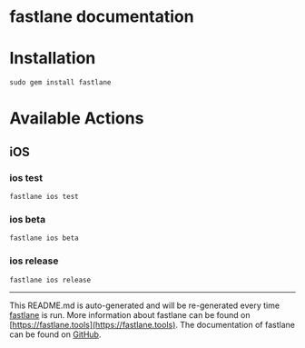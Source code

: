 fastlane documentation
================
# Installation
```
sudo gem install fastlane
```
# Available Actions
## iOS
### ios test
```
fastlane ios test
```

### ios beta
```
fastlane ios beta
```

### ios release
```
fastlane ios release
```


----

This README.md is auto-generated and will be re-generated every time [fastlane](https://fastlane.tools) is run.
More information about fastlane can be found on [https://fastlane.tools](https://fastlane.tools).
The documentation of fastlane can be found on [GitHub](https://github.com/fastlane/fastlane/tree/master/fastlane).
